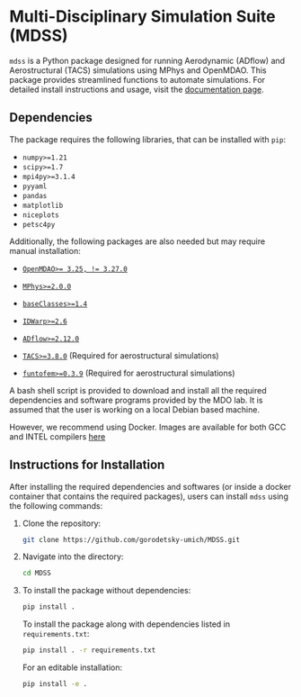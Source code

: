 # Multi-Disciplinary Simulation Suite (MDSS)

`mdss` is a Python package designed for running Aerodynamic (ADflow) and Aerostructural (TACS) simulations using MPhys and OpenMDAO. This package provides streamlined functions to automate simulations.
For detailed install instructions and usage, visit the [documentation page](https://gorodetsky-umich.github.io/MDSS/).

## Dependencies

The package requires the following libraries, that can be installed with `pip`:

- `numpy>=1.21`
- `scipy>=1.7`
- `mpi4py>=3.1.4`
- `pyyaml`
- `pandas`
- `matplotlib`
- `niceplots`
- `petsc4py`

Additionally, the following packages are also needed but may require manual installation:

- [`OpenMDAO>= 3.25, != 3.27.0`](https://github.com/OpenMDAO/OpenMDAO)
- [`MPhys>=2.0.0`](https://github.com/OpenMDAO/mphys)
- [`baseClasses>=1.4`](https://github.com/mdolab/baseclasses)
- [`IDWarp>=2.6`](https://github.com/mdolab/idwarp)
- [`ADflow>=2.12.0`](https://github.com/mdolab/adflow)

- [`TACS>=3.8.0`](https://github.com/smdogroup/tacs) (Required for aerostructural simulations)
- [`funtofem>=0.3.9`](https://github.com/smdogroup/funtofem) (Required for aerostructural simulations)

A bash shell script is provided to download and install all the required dependencies and software programs provided by the MDO lab. It is assumed that the user is working on a local Debian based machine. 

However, we recommend using Docker. Images are available for both GCC and INTEL compilers [here](https://mdolab-mach-aero.readthedocs-hosted.com/en/latest/installInstructions/dockerInstructions.html#) 

## Instructions for Installation

After installing the required dependencies and softwares (or inside a docker container that contains the required packages), users can install `mdss` using the following commands:

1. Clone the repository:

    ```bash
    git clone https://github.com/gorodetsky-umich/MDSS.git
    ```

2. Navigate into the directory:

    ```bash
    cd MDSS
    ```

3. To install the package without dependencies:

    ```bash
    pip install .
    ```
    To install the package along with dependencies listed in `requirements.txt`:
    ```bash
    pip install . -r requirements.txt
    ```
    For an editable installation:
    ```bash
    pip install -e .
    ```

